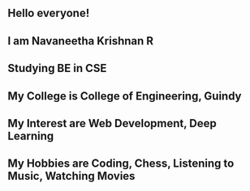 ## Hello everyone!
## I am Navaneetha Krishnan R
## Studying BE in CSE
## My College is College of Engineering, Guindy
## My Interest are Web Development, Deep Learning
## My Hobbies are Coding, Chess, Listening to Music, Watching Movies